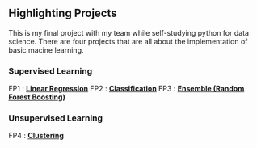 ## **Highlighting Projects**

This is my final project with my team while self-studying python for data science. There are four projects that are all about the implementation of basic macine learning.

### **Supervised Learning**

FP1 : **[Linear Regression](https://github.com/fwaafnn/final-project-ml/blob/main/PYTN_KampusMerdeka_FP1_AfwaAfini.ipynb)**
FP2 : **[Classification](https://github.com/fwaafnn/final-project-ml/blob/main/PYTN_KampusMerdeka_FP2_AfwaAfini.ipynb)**
FP3 : **[Ensemble (Random Forest Boosting)](https://github.com/fwaafnn/final-project-ml/blob/main/PYTN_KampusMerdeka_FP3_AfwaAfini.ipynb)**

### **Unsupervised Learning**

FP4 : **[Clustering](https://github.com/fwaafnn/final-project-ml/blob/main/PYTN_KampusMerdeka_FP4_AfwaAfini.ipynb)**
